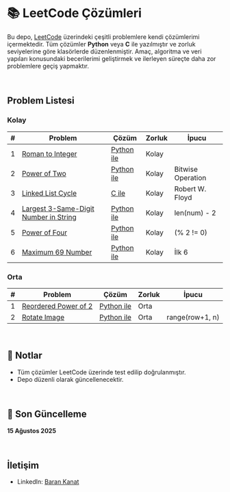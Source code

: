 # 📚 LeetCode Çözümleri

Bu depo, [LeetCode](https://leetcode.com/) üzerindeki çeşitli problemlere kendi çözümlerimi içermektedir. Tüm çözümler **Python** veya **C** ile yazılmıştır ve zorluk seviyelerine göre klasörlerde düzenlenmiştir. Amaç, algoritma ve veri yapıları konusundaki becerilerimi geliştirmek ve ilerleyen süreçte daha zor problemlere geçiş yapmaktır.


<br>

## Problem Listesi

### Kolay
| # | Problem | Çözüm | Zorluk | İpucu |
|---|---------|-------|--------|-------|
| 1 | [Roman to Integer](https://leetcode.com/problems/roman-to-integer/) | [Python ile](Easy/roman-to-integer.py) | Kolay | |
| 2 | [Power of Two](https://leetcode.com/problems/power-of-two/) | [Python ile](Easy/PowerofTwo.py) | Kolay | Bitwise Operation |
| 3 | [Linked List Cycle](https://leetcode.com/problems/linked-list-cycle) | [C ile](Easy/LinkedListCycle.c) | Kolay | Robert W. Floyd |
| 4 | [Largest 3-Same-Digit Number in String](https://leetcode.com/problems/largest-3-same-digit-number-in-string) | [Python ile](Easy/largest-3-same-digit-number-in-string.py) | Kolay | len(num) - 2 |
| 5 | [Power of Four](https://leetcode.com/problems/power-of-four/) | [Python ile](Easy/power-of-four.py) | Kolay | (% 2 != 0) |
| 6 | [Maximum 69 Number](https://leetcode.com/problems/maximum-69-number) | [Python ile](Easy/maximum-69-number.py) | Kolay | İlk 6 |

### Orta
| # | Problem | Çözüm | Zorluk | İpucu |
|---|---------|-------|--------|-------|
| 1 | [Reordered Power of 2](https://leetcode.com/problems/reordered-power-of-2/) | [Python ile](Medium/reordered-power-of-2.py) | Orta | | 
| 2 | [Rotate Image](https://leetcode.com/problems/rotate-image) | [Python ile](Medium/rotate-image.py) | Orta | range(row+1, n) |

<br>

## 📌 Notlar
- Tüm çözümler LeetCode üzerinde test edilip doğrulanmıştır.
- Depo düzenli olarak güncellenecektir.

<br>

## 📅 Son Güncelleme
**15 Ağustos 2025**


<br>

## İletişim
- LinkedIn: [Baran Kanat](https://www.linkedin.com/in/baran-kanat)
